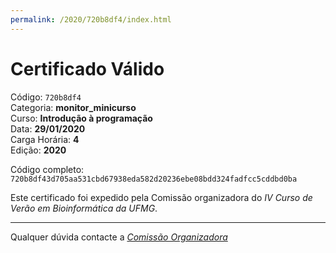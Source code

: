 ```yaml
---
permalink: /2020/720b8df4/index.html
---
```


# Certificado Válido

Código: `720b8df4`<br>
Categoria: **monitor_minicurso**<br>
Curso: **Introdução à programação**<br>
Data: **29/01/2020**<br>
Carga Horária: **4**<br>
Edição: **2020**<br>


Código completo: `720b8df43d705aa531cbd67938eda582d20236ebe08bdd324fadfcc5cddbd0ba`


Este certificado foi expedido pela Comissão organizadora do *IV Curso de Verão em Bioinformática da UFMG*.

----

Qualquer dúvida contacte a [_Comissão Organizadora_](<mailto:cursobioinfoufmg@gmail.com$subject=[Certificados]>)

